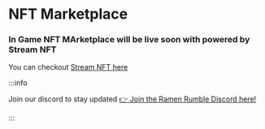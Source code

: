 # NFT Marketplace

### In Game NFT MArketplace will be live soon with powered by Stream NFT

You can checkout [Stream NFT here](https://www.streamnft.tech/)

:::info

Join our discord to stay updated [👉 Join the Ramen Rumble Discord here!](https://discord.com/invite/K4KDqC4mD8)

:::

